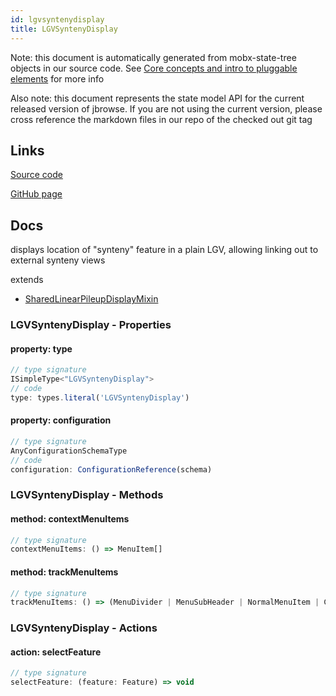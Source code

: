 ```yaml
---
id: lgvsyntenydisplay
title: LGVSyntenyDisplay
---
```


Note: this document is automatically generated from mobx-state-tree objects in
our source code. See
[Core concepts and intro to pluggable elements](/docs/developer_guide/) for more
info

Also note: this document represents the state model API for the current released
version of jbrowse. If you are not using the current version, please cross
reference the markdown files in our repo of the checked out git tag

## Links

[Source code](https://github.com/GMOD/jbrowse-components/blob/main/plugins/linear-comparative-view/src/LGVSyntenyDisplay/model.ts)

[GitHub page](https://github.com/GMOD/jbrowse-components/tree/main/website/docs/models/LGVSyntenyDisplay.md)

## Docs

displays location of "synteny" feature in a plain LGV, allowing linking out to
external synteny views

extends

- [SharedLinearPileupDisplayMixin](../sharedlinearpileupdisplaymixin)

### LGVSyntenyDisplay - Properties

#### property: type

```js
// type signature
ISimpleType<"LGVSyntenyDisplay">
// code
type: types.literal('LGVSyntenyDisplay')
```

#### property: configuration

```js
// type signature
AnyConfigurationSchemaType
// code
configuration: ConfigurationReference(schema)
```

### LGVSyntenyDisplay - Methods

#### method: contextMenuItems

```js
// type signature
contextMenuItems: () => MenuItem[]
```

#### method: trackMenuItems

```js
// type signature
trackMenuItems: () => (MenuDivider | MenuSubHeader | NormalMenuItem | CheckboxMenuItem | RadioMenuItem | SubMenuItem | { ...; })[]
```

### LGVSyntenyDisplay - Actions

#### action: selectFeature

```js
// type signature
selectFeature: (feature: Feature) => void
```
